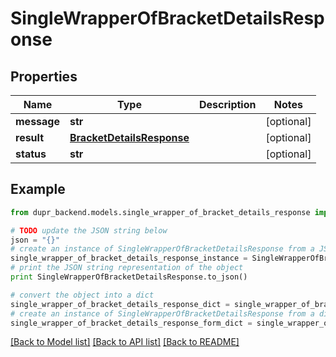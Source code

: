 # SingleWrapperOfBracketDetailsResponse


## Properties
Name | Type | Description | Notes
------------ | ------------- | ------------- | -------------
**message** | **str** |  | [optional] 
**result** | [**BracketDetailsResponse**](BracketDetailsResponse.md) |  | [optional] 
**status** | **str** |  | [optional] 

## Example

```python
from dupr_backend.models.single_wrapper_of_bracket_details_response import SingleWrapperOfBracketDetailsResponse

# TODO update the JSON string below
json = "{}"
# create an instance of SingleWrapperOfBracketDetailsResponse from a JSON string
single_wrapper_of_bracket_details_response_instance = SingleWrapperOfBracketDetailsResponse.from_json(json)
# print the JSON string representation of the object
print SingleWrapperOfBracketDetailsResponse.to_json()

# convert the object into a dict
single_wrapper_of_bracket_details_response_dict = single_wrapper_of_bracket_details_response_instance.to_dict()
# create an instance of SingleWrapperOfBracketDetailsResponse from a dict
single_wrapper_of_bracket_details_response_form_dict = single_wrapper_of_bracket_details_response.from_dict(single_wrapper_of_bracket_details_response_dict)
```
[[Back to Model list]](../README.md#documentation-for-models) [[Back to API list]](../README.md#documentation-for-api-endpoints) [[Back to README]](../README.md)


